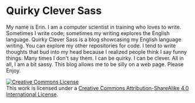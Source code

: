 # Quirky Clever Sass

My name is Erin. I am a computer scientist in training who loves to write. Sometimes I write code; sometimes my writing 
explores the English language. Quirky Clever Sass is a blog showcasing my English language writing. You can explore my other 
repositories for code. I tend to write thoughts that bud into my head because I realized people think I say funny things. Many 
times I don't say them. I can be quirky. I can be clever. All in all, I am a bit sassy.  This blog allows me to be silly on a 
web page. Please Enjoy.

<a rel="license" href="http://creativecommons.org/licenses/by-sa/4.0/"><img alt="Creative Commons License" style="border-width:0" src="https://i.creativecommons.org/l/by-sa/4.0/88x31.png" /></a><br />This work is licensed under a <a rel="license" href="http://creativecommons.org/licenses/by-sa/4.0/">Creative Commons Attribution-ShareAlike 4.0 International License</a>.
